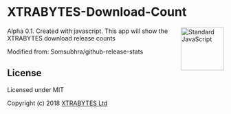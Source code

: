# XTRABYTES-Download-Count

<a href="https://github.com/feross/standard" style="float: right; padding: 0 0 20px 20px;"><img src="https://cdn.rawgit.com/feross/standard/master/sticker.svg" alt="Standard JavaScript" width="100" align="right"></a>

Alpha 0.1.
Created with javascript. 
This app will show the XTRABYTES download release counts 

Modified from: Somsubhra/github-release-stats

License
-------

Licensed under MIT

Copyright (c) 2018 [XTRABYTES Ltd](https://xtrabytes.global)
